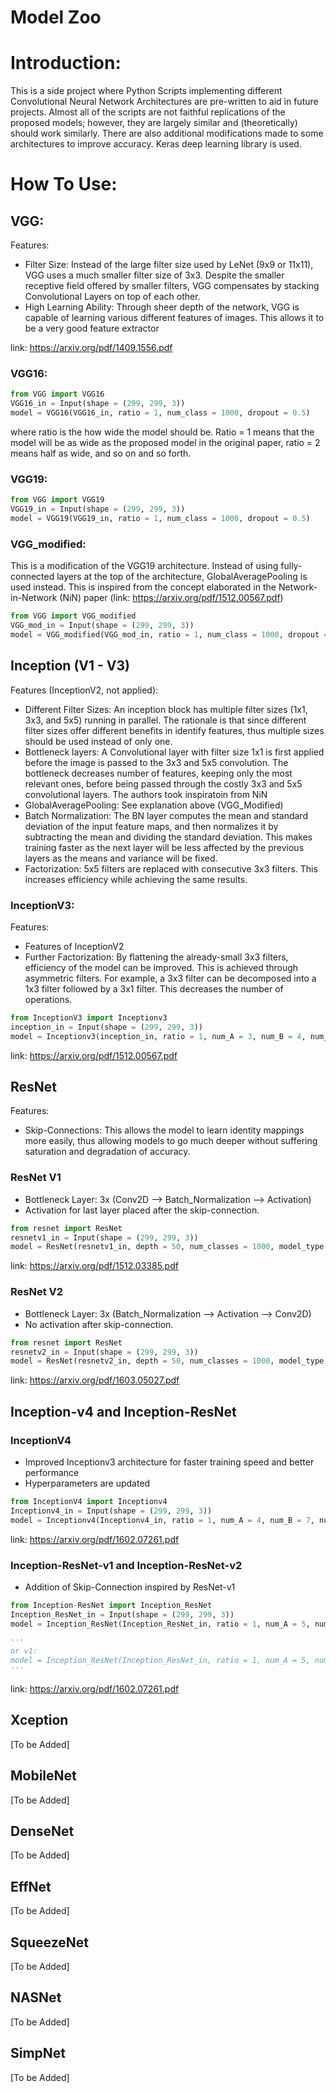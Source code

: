 # Model Zoo
# Introduction:
This is a side project where Python Scripts implementing different Convolutional Neural Network Architectures are pre-written to aid in future projects. Almost all of the scripts are not faithful replications of the proposed models; however, they are largely similar and (theoretically) should work similarly. There are also additional modifications made to some architectures to improve accuracy. Keras deep learning library is used.  

# How To Use:
## VGG:
Features:
- Filter Size: Instead of the large filter size used by LeNet (9x9 or 11x11), VGG uses a much smaller filter size of 3x3. Despite the smaller receptive field offered by smaller filters, VGG compensates by stacking Convolutional Layers on top of each other. 
- High Learning Ability: Through sheer depth of the network, VGG is capable of learning various different features of images. This allows it to be a very good feature extractor

link: https://arxiv.org/pdf/1409.1556.pdf

### VGG16:
```python
from VGG import VGG16
VGG16_in = Input(shape = (299, 299, 3))
model = VGG16(VGG16_in, ratio = 1, num_class = 1000, dropout = 0.5)
```
where ratio is the how wide the model should be. Ratio = 1 means that the model will be as wide as the proposed model in the original paper, ratio = 2 means half as wide, and so on and so forth. 

### VGG19:
```python
from VGG import VGG19
VGG19_in = Input(shape = (299, 299, 3))
model = VGG19(VGG19_in, ratio = 1, num_class = 1000, dropout = 0.5)
```
### VGG_modified:
This is a modification of the VGG19 architecture. Instead of using fully-connected layers at the top of the architecture, GlobalAveragePooling is used instead. This is inspired from the concept elaborated in the Network-in-Network (NiN) paper (link: https://arxiv.org/pdf/1512.00567.pdf) 
```python
from VGG import VGG_modified
VGG_mod_in = Input(shape = (299, 299, 3))
model = VGG_modified(VGG_mod_in, ratio = 1, num_class = 1000, dropout = 0.5)
```

## Inception (V1 - V3)
Features (InceptionV2, not applied):
- Different Filter Sizes: An inception block has multiple filter sizes (1x1, 3x3, and 5x5) running in parallel. The rationale is that since different filter sizes offer different benefits in identify features, thus multiple sizes should be used instead of only one. 
- Bottleneck layers: A Convolutional layer with filter size 1x1 is first applied before the image is passed to the 3x3 and 5x5 convolution. The bottleneck decreases number of features, keeping only the most relevant ones, before being passed through the costly 3x3 and 5x5 convolutional layers. The authors took inspiratoin from NiN
- GlobalAveragePooling: See explanation above (VGG_Modified)
- Batch Normalization: The BN layer computes the mean and standard deviation of the input feature maps, and then normalizes it by subtracting the mean and dividing the standard deviation. This makes training faster as the next layer will be less affected by the previous layers as the means and variance will be fixed. 
- Factorization: 5x5 filters are replaced with consecutive 3x3 filters. This increases efficiency while achieving the same results. 

### InceptionV3:
Features:
- Features of InceptionV2
- Further Factorization: By flattening the already-small 3x3 filters, efficiency of the model can be improved. This is achieved through asymmetric filters. For example, a 3x3 filter can be decomposed into a 1x3 filter followed by a 3x1 filter. This decreases the number of operations. 

```python
from InceptionV3 import Inceptionv3
inception_in = Input(shape = (299, 299, 3))
model = Inceptionv3(inception_in, ratio = 1, num_A = 3, num_B = 4, num_C = 2, num_class = 1000, dropout = 0.5)
```
link: https://arxiv.org/pdf/1512.00567.pdf

## ResNet
Features: 
- Skip-Connections: This allows the model to learn identity mappings more easily, thus allowing models to go much deeper without suffering saturation and degradation of accuracy.

### ResNet V1
- Bottleneck Layer: 3x (Conv2D --> Batch_Normalization --> Activation)
- Activation for last layer placed after the skip-connection.

```python
from resnet import ResNet
resnetv1_in = Input(shape = (299, 299, 3))
model = ResNet(resnetv1_in, depth = 50, num_classes = 1000, model_type = 'v1')
```
link: https://arxiv.org/pdf/1512.03385.pdf

### ResNet V2
- Bottleneck Layer: 3x (Batch_Normalization --> Activation --> Conv2D)
- No activation after skip-connection.
```python
from resnet import ResNet
resnetv2_in = Input(shape = (299, 299, 3))
model = ResNet(resnetv2_in, depth = 50, num_classes = 1000, model_type = 'v2')
```
link: https://arxiv.org/pdf/1603.05027.pdf

## Inception-v4 and Inception-ResNet 
### InceptionV4
- Improved Inceptionv3 architecture for faster training speed and better performance
- Hyperparameters are updated

```python
from InceptionV4 import Inceptionv4
Inceptionv4_in = Input(shape = (299, 299, 3))
model = Inceptionv4(Inceptionv4_in, ratio = 1, num_A = 4, num_B = 7, num_C = 3, num_classes = 1000, dropout = 0.8)
```
link: https://arxiv.org/pdf/1602.07261.pdf


### Inception-ResNet-v1 and Inception-ResNet-v2
- Addition of Skip-Connection inspired by ResNet-v1

```python
from Inception-ResNet import Inception_ResNet
Inception_ResNet_in = Input(shape = (299, 299, 3))
model = Inception_ResNet(Inception_ResNet_in, ratio = 1, num_A = 5, num_B = 10, num_C = 5, num_classes = 1000, dropout = 0.8, model_type = 'v2')

'''
or v1:
model = Inception_ResNet(Inception_ResNet_in, ratio = 1, num_A = 5, num_B = 10, num_C = 5, num_classes = 1000, dropout = 0.8, model_type = 'v1')
'''
```

link: https://arxiv.org/pdf/1602.07261.pdf

## Xception
[To be Added]

## MobileNet
[To be Added]

## DenseNet
[To be Added]

## EffNet
[To be Added]

## SqueezeNet
[To be Added]

## NASNet
[To be Added]

## SimpNet
[To be Added]
